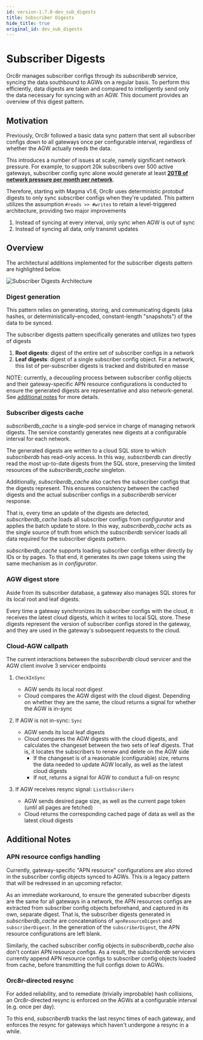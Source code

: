 ```yaml
---
id: version-1.7.0-dev_sub_digests
title: Subscriber Digests
hide_title: true
original_id: dev_sub_digests
---
```


# Subscriber Digests

Orc8r manages subscriber configs through its *subscriberdb* service, syncing the data southbound to AGWs on a regular basis. To perform this efficiently, data digests are taken and compared to intelligently send only the data necessary for syncing with an AGW. This document provides an overview of this digest pattern.

## Motivation

Previously, Orc8r followed a basic data sync pattern that sent all subscriber configs down to all gateways once per configurable interval, regardless of whether the AGW actually needs the data.

This introduces a number of issues at scale, namely significant network pressure. For example, to support 20k subscribers over 500 active gateways, subscriber config sync alone would generate at least [**20TB of network pressure per month per network**](../proposals/p010_subscriber_scaling.md#context).

Therefore, starting with Magma v1.6, Orc8r uses deterministic protobuf digests to only sync subscriber configs when they're updated. This pattern utilizes the assumption `#reads >> #writes` to retain a level-triggered architecture, providing two major improvements

1. Instead of syncing at every interval, only sync when AGW is out of sync
2. Instead of syncing all data, only transmit updates

## Overview

The architectural additions implemented for the subscriber digests pattern are highlighted below.

![Subscriber Digests Architecture](../../../docs/assets/orc8r/subscriber_digests_architecture.png)

### Digest generation

This pattern relies on generating, storing, and communicating digests (aka hashes, or deterministically-encoded, constant-length "snapshots") of the data to be synced.

The subscriber digests pattern specifically generates and utilizes two types of digests

1. **Root digests**: digest of the entire set of subscriber configs in a network
2. **Leaf digests**: digest of a single subscriber config object. For a network, this list of per-subscriber digests is tracked and distributed en masse

NOTE: currently, a decoupling process between subscriber config objects and their gateway-specific APN resource configurations is conducted to ensure the generated digests are representative and also network-general. See [additional notes](#apn-resource-configs-handling) for more details.

### Subscriber digests cache

*subscriberdb_cache* is a single-pod service in charge of managing network digests. The service constantly generates new digests at a configurable interval for each network.

The generated digests are written to a cloud SQL store to which *subscriberdb* has read-only access. In this way, *subscriberdb* can directly read the most up-to-date digests from the SQL store, preserving the limited resources of the *subscriberdb_cache* singleton.

Additionally, *subscriberdb_cache* also caches the subscriber configs that the digests represent. This ensures consistency between the cached digests and the actual subscriber configs in a *subscriberdb* servicer response.

That is, every time an update of the digests are detected, *subscriberdb_cache* loads all subscriber configs from *configurator* and applies the batch update to store. In this way, *subscriberdb_cache* acts as the single source of truth from which the *subscriberdb* servicer loads all data required for the subscriber digests pattern.

*subscriberdb_cache* supports loading subscriber configs either directly by IDs or by pages. To that end, it generates its own page tokens using the same mechanism as in *configurator*.

### AGW digest store

Aside from its subscriber database, a gateway also manages SQL stores for its local root and leaf digests.

Every time a gateway synchronizes its subscriber configs with the cloud, it receives the latest cloud digests, which it writes to local SQL store. These digests represent the version of subscriber configs stored in the gateway, and they are used in the gateway's subsequent requests to the cloud.

### Cloud-AGW callpath

The current interactions between the *subscriberdb* cloud servicer and the AGW client involve 3 servicer endpoints

1. `CheckInSync`
    - AGW sends its local root digest
    - Cloud compares the AGW digest with the cloud digest. Depending on whether they are the same, the cloud returns a signal for whether the AGW is in-sync

2. If AGW is not in-sync: `Sync`
    - AGW sends its local leaf digests
    - Cloud compares the AGW digests with the cloud digests, and calculates the changeset between the two sets of leaf digests. That is, it locates the subscribers to renew and delete on the AGW side
        - If the changeset is of a reasonable (configurable) size, returns the data needed to update AGW locally, as well as the latest cloud digests
        - If not, returns a signal for AGW to conduct a full-on resync
3. If AGW receives resync signal: `ListSubscribers`
    - AGW sends desired page size, as well as the current page token (until all pages are fetched)
    - Cloud returns the corresponding cached page of data as well as the latest cloud digests

## Additional Notes

### APN resource configs handling

Currently, gateway-specific "APN resource" configurations are also stored in the subscriber config objects synced to AGWs. This is a legacy pattern that will be redressed in an upcoming refactor.

As an immediate workaround, to ensure the generated subscriber digests are the same for all gateways in a network, the APN resources configs are extracted from subscriber config objects beforehand, and captured in its own, separate digest. That is, the subscriber digests generated in *subscriberdb_cache* are concatenations of `apnResourceDigest` and `subscriberDigest`. In the generation of the `subscriberDigest`, the APN resource configurations are left blank.

Similarly, the cached subscriber config objects in *subscriberdb_cache* also don't contain APN resource configs. As a result, the *subscriberdb* servicers currently append APN resource configs to subscriber config objects loaded from cache, before transmitting the full configs down to AGWs.

### Orc8r-directed resync

For added reliability, and to remediate (trivially improbable) hash collisions, an Orc8r-directed resync is enforced on the AGWs at a configurable interval (e.g. once per day).

To this end, *subscriberdb* tracks the last resync times of each gateway, and enforces the resync for gateways which haven't undergone a resync in a while.
